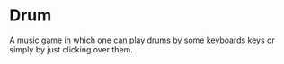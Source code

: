 # Drum
A music game in which one can play drums by some keyboards keys or simply by just clicking over them.

